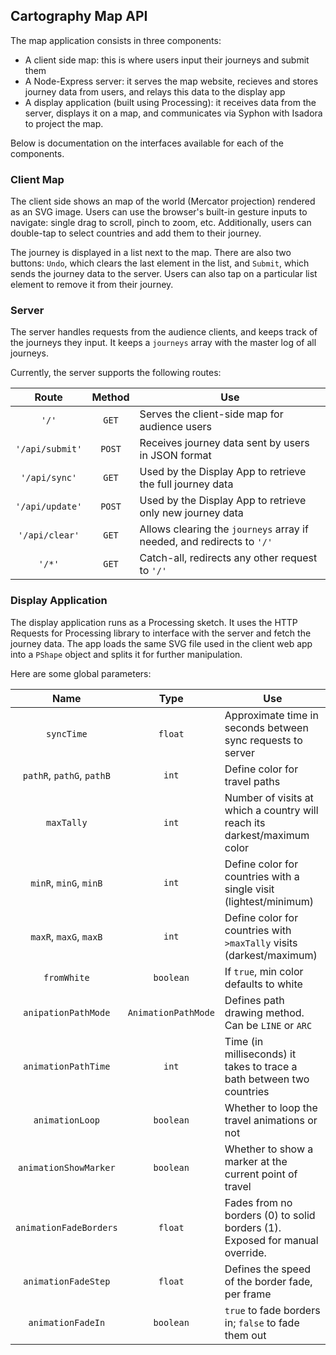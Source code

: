 ## Cartography Map API

The map application consists in three components:

- A client side map: this is where users input their journeys and submit them
- A Node-Express server: it serves the map website, recieves and stores journey data from users, and relays this data to the display app
- A display application (built using Processing): it receives data from the server, displays it on a map, and communicates via Syphon with Isadora to project the map.

Below is documentation on the interfaces available for each of the components.

### Client Map

The client side shows an map of the world (Mercator projection) rendered as an SVG image. Users can use the browser's built-in gesture inputs to navigate: single drag to scroll, pinch to zoom, etc. Additionally, users can double-tap to select countries and add them to their journey.

The journey is displayed in a list next to the map. There are also two buttons: ```Undo```, which clears the last element in the list, and ```Submit```, which sends the journey data to the server. Users can also tap on a particular list element to remove it from their journey.

### Server

The server handles requests from the audience clients, and keeps track of the journeys they input. It keeps a ```journeys``` array with the master log of all journeys.

Currently, the server supports the following routes:

| Route           | Method | Use                                                                    |
|:---------------:|:------:|------------------------------------------------------------------------|
| `'/'`           |`GET`   | Serves the client-side map for audience users                          |
| `'/api/submit'` |`POST`  | Receives journey data sent by users in JSON format                     |
| `'/api/sync'`   |`GET`   | Used by the Display App to retrieve the full journey data              |
| `'/api/update'` |`POST`  | Used by the Display App to retrieve only new journey data              |
| `'/api/clear'`  |`GET`   | Allows clearing the `journeys` array if needed, and redirects to `'/'` |
| `'/*'`          |`GET`   | Catch-all, redirects any other request to `'/'`                        |

### Display Application

The display application runs as a Processing sketch. It uses the HTTP Requests for Processing library to interface with the server and fetch the journey data. The app loads the same SVG file used in the client web app into a `PShape` object and splits it for further manipulation.

Here are some global parameters:

| Name                   | Type      | Use                                                                      |
|:----------------------:|:---------:|--------------------------------------------------------------------------|
| `syncTime`             | `float`   | Approximate time in seconds between sync requests to server              |
| `pathR`, `pathG`, `pathB` | `int` | Define color for travel paths |
| `maxTally`             | `int`     | Number of visits at which a country will reach its darkest/maximum color |
| `minR`, `minG`, `minB` | `int`     | Define color for countries with a single visit (lightest/minimum)        |
| `maxR`, `maxG`, `maxB` | `int`     | Define color for countries with `>maxTally` visits (darkest/maximum)     |
| `fromWhite`            | `boolean` | If `true`, min color defaults to white                                   |
| `anipationPathMode` | `AnimationPathMode` | Defines path drawing method. Can be `LINE` or `ARC` |
| `animationPathTime`    | `int`     | Time (in milliseconds) it takes to trace a bath between two countries    |
| `animationLoop` | `boolean` | Whether to loop the travel animations or not |
| `animationShowMarker` | `boolean` | Whether to show a marker at the current point of travel |
| `animationFadeBorders` | `float` | Fades from no borders (0) to solid borders (1). Exposed for manual override. |
| `animationFadeStep` | `float` | Defines the speed of the border fade, per frame |
| `animationFadeIn` | `boolean` | `true` to fade borders in; `false` to fade them out |
